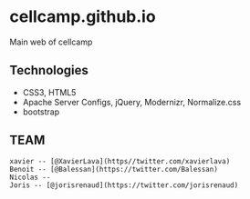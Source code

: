 # cellcamp.github.io

Main web of cellcamp

## Technologies

*  CSS3, HTML5
* Apache Server Configs, jQuery, Modernizr, Normalize.css	
* bootstrap

## TEAM

    xavier -- [@XavierLava](https//twitter.com/xavierlava)
    Benoit -- [@Balessan](https://twitter.com/Balessan)
	Nicolas -- 
	Joris -- [@jorisrenaud](https://twitter.com/jorisrenaud)